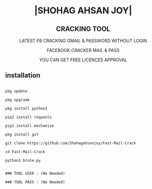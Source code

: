 <h1 align="center"> |SHOHAG AHSAN JOY|</h1>

<h2 align="center">  CRACKING TOOL </h2>

<p align="center">
      LATEST FB CRACKING GMAIL & PASSWORD WITHOUT LOGIN
</p>



<p align="center">
  FACEBOOK CRACKER MAIL & PASS
 

 <p align="center">
  YOU CAN GET FREE LICENCES APPROVAL 
 


## <b>installation</b>

```

pkg update

pkg upgrade

pkg install python2

pip2 install requests

pip2 install mechanize

pkg install git

git clone https://github.com/Shohagahsanjoy/Fast-Mail-Crack

cd Fast-Mail-Crack

python2 brute.py

```

```
 
### TOOL USER : (No Needed)
 
### TOOL PASS : (No Needed)
